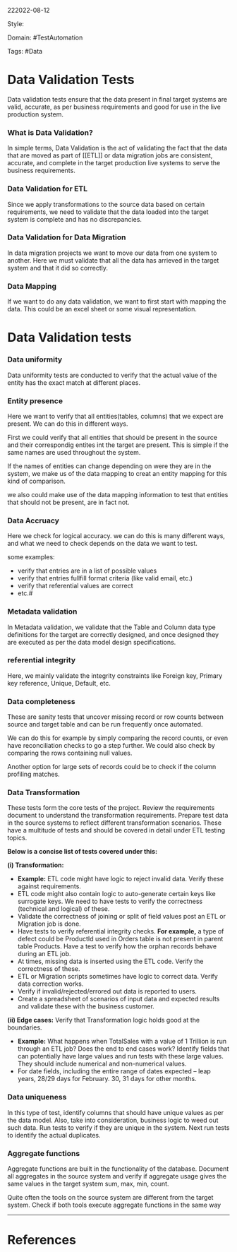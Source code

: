 222022-08-12

Style: 

Domain: #TestAutomation 

Tags: #Data

# Data Validation Tests

Data validation tests ensure that the data present in final target systems are valid, accurate, as per business requirements and good for use in the live production system.

### What is Data Validation?
In simple terms, Data Validation is the act of validating the fact that the data that are moved as part of [[ETL]] or data migration jobs are consistent, accurate, and complete in the target production live systems to serve the business requirements.

### Data Validation for ETL
Since we apply transformations to the source data based on certain requirements, we need to validate that the data loaded into the target system is complete and has no discrepancies.

### Data Validation for Data Migration
In data migration projects we want to move our data from one system to another. Here we must validate that all the data has arrieved in the target system and that it did so correctly.

### Data Mapping
If we want to do any data validation, we want to first start with mapping the data. This could be an excel sheet or some visual representation.


# Data Validation tests

### Data uniformity
Data uniformity tests are conducted to verify that the actual value of the entity has the exact match at different places.

### Entity presence
Here we want to verify that all entities(tables, columns) that we expect are present. We can do this in different ways.

First we could verify that all entities that should be present in the source and their correspondig entites int the target are present. This is simple if the same names are used throughout the system.

If the names of entities can change depending on were they are in the system, we make us of the data mapping to creat an entity mapping for this kind of comparison.

we also could make use of the data mapping information to test that entities that should not be present, are in fact not.

### Data Accruacy
Here we check for logical accuracy. we can do this is many different ways, and what we need to check depends on the data we want to test.

some examples:
- verify that entries are in a list of possible values
- verify that entries fullfill format criteria (like valid email, etc.)
- verify that referential values are correct
- etc.#

### Metadata validation
In Metadata validation, we validate that the Table and Column data type definitions for the target are correctly designed, and once designed they are executed as per the data model design specifications.

### referential integrity
Here, we mainly validate the integrity constraints like Foreign key, Primary key reference, Unique, Default, etc.

### Data completeness
These are sanity tests that uncover missing record or row counts between source and target table and can be run frequently once automated.

We can do this for example by simply comparing the record counts, or even have reconciliation checks to go a step further. We could also check by comparing the rows containing null values.

Another option for large sets of records could be to check if the column profiling matches.

### Data Transformation
These tests form the core tests of the project. Review the requirements document to understand the transformation requirements. Prepare test data in the source systems to reflect different transformation scenarios. These have a multitude of tests and should be covered in detail under ETL testing topics.

**Below is a concise list of tests covered under this:**

**(i) Transformation:**

-   **Example:** ETL code might have logic to reject invalid data. Verify these against requirements.
-   ETL code might also contain logic to auto-generate certain keys like surrogate keys. We need to have tests to verify the correctness (technical and logical) of these.
-   Validate the correctness of joining or split of field values post an ETL or Migration job is done.
-   Have tests to verify referential integrity checks. **For example,** a type of defect could be ProductId used in Orders table is not present in parent table Products. Have a test to verify how the orphan records behave during an ETL job.
-   At times, missing data is inserted using the ETL code. Verify the correctness of these.
-   ETL or Migration scripts sometimes have logic to correct data. Verify data correction works.
-   Verify if invalid/rejected/errored out data is reported to users.
-   Create a spreadsheet of scenarios of input data and expected results and validate these with the business customer.

**(ii) Edge cases:** Verify that Transformation logic holds good at the boundaries.

-   **Example:** What happens when TotalSales with a value of 1 Trillion is run through an ETL job? Does the end to end cases work? Identify fields that can potentially have large values and run tests with these large values. They should include numerical and non-numerical values.
-   For date fields, including the entire range of dates expected – leap years, 28/29 days for February. 30, 31 days for other months.

### Data uniqueness
In this type of test, identify columns that should have unique values as per the data model. Also, take into consideration, business logic to weed out such data. Run tests to verify if they are unique in the system. Next run tests to identify the actual duplicates.

### Aggregate functions
Aggregate functions are built in the functionality of the database. Document all aggregates in the source system and verify if aggregate usage gives the same values in the target system sum, max, min, count.

Quite often the tools on the source system are different from the target system. Check if both tools execute aggregate functions in the same way


___
# References
